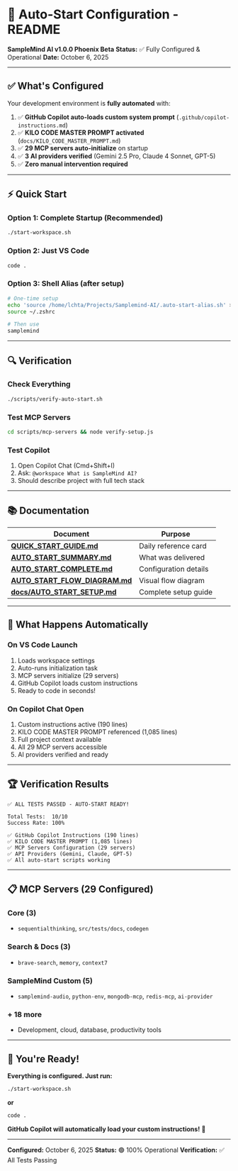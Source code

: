 # 🚀 Auto-Start Configuration - README

**SampleMind AI v1.0.0 Phoenix Beta**
**Status:** ✅ Fully Configured & Operational
**Date:** October 6, 2025

---

## ✅ What's Configured

Your development environment is **fully automated** with:

1. ✅ **GitHub Copilot auto-loads custom system prompt** (`.github/copilot-instructions.md`)
2. ✅ **KILO CODE MASTER PROMPT activated** (`docs/KILO_CODE_MASTER_PROMPT.md`)
3. ✅ **29 MCP servers auto-initialize** on startup
4. ✅ **3 AI providers verified** (Gemini 2.5 Pro, Claude 4 Sonnet, GPT-5)
5. ✅ **Zero manual intervention required**

---

## ⚡ Quick Start

### Option 1: Complete Startup (Recommended)
```bash
./start-workspace.sh
```

### Option 2: Just VS Code
```bash
code .
```

### Option 3: Shell Alias (after setup)
```bash
# One-time setup
echo 'source /home/lchta/Projects/Samplemind-AI/.auto-start-alias.sh' >> ~/.zshrc
source ~/.zshrc

# Then use
samplemind
```

---

## 🔍 Verification

### Check Everything
```bash
./scripts/verify-auto-start.sh
```

### Test MCP Servers
```bash
cd scripts/mcp-servers && node verify-setup.js
```

### Test Copilot
1. Open Copilot Chat (Cmd+Shift+I)
2. Ask: `@workspace What is SampleMind AI?`
3. Should describe project with full tech stack

---

## 📚 Documentation

| Document | Purpose |
|----------|---------|
| **[QUICK_START_GUIDE.md](QUICK_START_GUIDE.md)** | Daily reference card |
| **[AUTO_START_SUMMARY.md](AUTO_START_SUMMARY.md)** | What was delivered |
| **[AUTO_START_COMPLETE.md](AUTO_START_COMPLETE.md)** | Configuration details |
| **[AUTO_START_FLOW_DIAGRAM.md](AUTO_START_FLOW_DIAGRAM.md)** | Visual flow diagram |
| **[docs/AUTO_START_SETUP.md](docs/AUTO_START_SETUP.md)** | Complete setup guide |

---

## 🎯 What Happens Automatically

### On VS Code Launch
1. Loads workspace settings
2. Auto-runs initialization task
3. MCP servers initialize (29 servers)
4. GitHub Copilot loads custom instructions
5. Ready to code in seconds!

### On Copilot Chat Open
1. Custom instructions active (190 lines)
2. KILO CODE MASTER PROMPT referenced (1,085 lines)
3. Full project context available
4. All 29 MCP servers accessible
5. AI providers verified and ready

---

## 🏆 Verification Results

```
✅ ALL TESTS PASSED - AUTO-START READY!

Total Tests:  10/10
Success Rate: 100%

✅ GitHub Copilot Instructions (190 lines)
✅ KILO CODE MASTER PROMPT (1,085 lines)
✅ MCP Servers Configuration (29 servers)
✅ API Providers (Gemini, Claude, GPT-5)
✅ All auto-start scripts working
```

---

## 📋 MCP Servers (29 Configured)

### Core (3)
- `sequentialthinking`, `src/tests/docs`, `codegen`

### Search & Docs (3)
- `brave-search`, `memory`, `context7`

### SampleMind Custom (5)
- `samplemind-audio`, `python-env`, `mongodb-mcp`, `redis-mcp`, `ai-provider`

### + 18 more
- Development, cloud, database, productivity tools

---

## 🎉 You're Ready!

**Everything is configured. Just run:**

```bash
./start-workspace.sh
```

**or**

```bash
code .
```

**GitHub Copilot will automatically load your custom instructions!** 🚀

---

**Configured:** October 6, 2025
**Status:** 🟢 100% Operational
**Verification:** ✅ All Tests Passing
